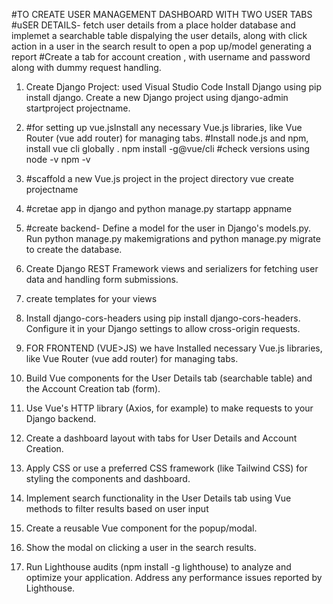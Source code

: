 #TO CREATE USER MANAGEMENT DASHBOARD WITH TWO USER TABS 
#uSER DETAILS- fetch user details from a place holder database and implemet a searchable table dispalying the user details, along with click action in a user in the search result to open a pop up/model generating a report
#Create a tab for account creation , with username and password along with dummy request handling.

1) Create Django Project: used Visual Studio Code
Install Django using pip install django.
Create a new Django project using django-admin startproject projectname.

2) #for setting up vue.jsInstall any necessary Vue.js libraries, like Vue Router (vue add router) for managing tabs. #Install node.js and npm, install vue cli globally . 
    npm install -g@vue/cli
#check versions using
node -v
npm -v
3) #scaffold a new Vue.js project in the project directory
    vue create projectname
4) #cretae app in django and 
   python manage.py startapp appname
5) #create backend- Define a model for the user in Django's models.py.
   Run python manage.py makemigrations and python manage.py migrate to create the database.
6) Create Django REST Framework views and serializers for fetching user data and handling form submissions.
7) create templates for your views
8) Install django-cors-headers using pip install django-cors-headers.
Configure it in your Django settings to allow cross-origin requests.
9) FOR FRONTEND (VUE>JS) we have Installed necessary Vue.js libraries, like Vue Router (vue add router) for managing tabs. 
10) Build Vue components for the User Details tab (searchable table) and the Account Creation tab (form).
11) Use Vue's HTTP library (Axios, for example) to make requests to your Django backend.
12) Create a dashboard layout with tabs for User Details and Account Creation.
13) Apply CSS or use a preferred CSS framework (like Tailwind CSS) for styling the components and dashboard.
14) Implement search functionality in the User Details tab using Vue methods to filter results based on user input
15) Create a reusable Vue component for the popup/modal.
16) Show the modal on clicking a user in the search results.
17) Run Lighthouse audits (npm install -g lighthouse) to analyze and optimize your application.
Address any performance issues reported by Lighthouse.
    

